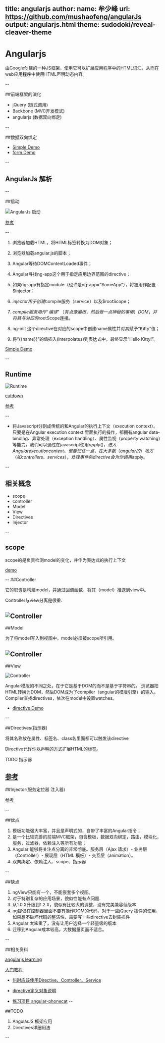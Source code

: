 title: angularjs
author:
  name: 牟少峰
  url: https://github.com/mushaofeng/angularJs
output: angularjs.html
theme: sudodoki/reveal-cleaver-theme
--

# Angularjs
由Google创建的一种JS框架，使用它可以扩展应用程序中的HTML词汇，从而在web应用程序中使用HTML声明动态内容。

--

##前端框架的演化

* jQuery 		(链式调用)
* Backbone 		(MVC开发模式)
* angularjs		(数据双向绑定)


--

##数据双向绑定

* [Simple Demo](file:///Users/msf/LAMP/webserver/ng/index.html)
* [form Demo](file:///Users/msf/LAMP/webserver/ng/form.html)

-- 
## AngularJs 解析

--

##启动

![AngularJs 启动](./learn/start.png)

[参考](http://www.cnblogs.com/lcllao/archive/2012/09/07/2671227.html)

--

1. 浏览器加载HTML，将HTML标签转换为DOM对象；

2. 浏览器加载angular.js的脚本；

3. Angular等待DOMContentLoaded事件；

4. Angular寻找ng-app这个用于指定应用边界范围的directive；

5. 如果ng-app有指定module（也许是ng-app=”SomeApp”），将被用作配置$injector；

6. $injector用于创建$compile服务（service）以及$rootScope；

7. $compile服务用作“编译”（有点像遍历，然后做一点神秘的事情）DOM，并将其与对应的$rootScope连接。

8. ng-init 这个directive在对应的scope中创建name属性并对其赋予”Kitty”值；

9. 将“{{name}}”的值插入(interpolates)到表达式中，最终显示”Hello Kitty!”。

[Simple Demo](file:///Users/msf/LAMP/webserver/ng/index.html)

--
## Runtime

![Runtime](./learn/runtime.png)

[cutdown](file:///Users/msf/LAMP/webserver/ng/cutdown.html)

[参考](http://www.cnblogs.com/lcllao/archive/2012/09/07/2671227.html)

--

* 将Javascript分割成传统的和Angular的执行上下文（execution context）。只要是在Angular execution context 里面执行的操作，都拥有angular data-binding、异常处理（exception handling）、属性监视（property watching）等能力。我们可以通过在javascript使用$apply()，进入Angular execution context。但要记住一点，在大多数（angular的）地方（如controllers、services），处理事件的directive会为你调用$apply。

--

## 相关概念
* scope
* controller
* Model
* View
* Directives
* Injector

--
## scope

scope的是负责检测model的变化，并作为表达式的执行上下文

[demo](file:///Users/msf/LAMP/webserver/ng/scope.html)

--
##Controller

它的职责是构建model，并通过回调函数，将其（model）推送到view中。

Controller与view分离是很重.

![Controller](./learn/controller.png)
--
##Model

为了将model写入到视图中，model必须被scope所引用。

![Controller](./learn/model.png)
--
##View

![Controller](./learn/view.png)

Angular模版的不同之处，在于它是基于DOM的而不是基于字符串的。
浏览器把HTML转换为DOM，然后DOM成为了compiler（angular的模版引擎）的输入。
Compiler查找directives，依次在model中设置watches。

* [directive Demo](file:///Users/msf/LAMP/webserver/ng/index.html)

--

##Directives(指示器)

将其名称放在属性、标签名、class名里面都可以触发该directive

Directive允许你以声明的方式扩展HTML的标签。

TODO  指示器 

[参考](http://www.cnblogs.com/lcllao/archive/2012/09/09/2677190.html)
--
##Injector(服务定位器 注入器)

[参考](file:///Users/msf/LAMP/webserver/ng/Injector.html)

--

##优点

1. 模板功能强大丰富，并且是声明式的，自带了丰富的Angular指令；
2. 是一个比较完善的前端MVC框架，包含模板，数据双向绑定，路由，模块化，服务，过滤器，依赖注入等所有功能；
3. Angular 能够将关注点分离的非常彻底。服务层（Ajax 请求）- 业务层（Controller）- 展现层（HTML 模板）- 交互层（animation）。
4. 双向绑定、依赖注入、scope、指示器

--

##缺点
1. ngView只能有一个，不能嵌套多个视图。
2. 对于特别复杂的应用场景，貌似性能有点问题.
3. 从1.0.X升级到1.2.X，貌似有比较大的调整，没有完美兼容低版本.
4. ng提倡在控制器里面不要有操作DOM的代码，对于一些jQuery 插件的使用，如果想不破坏代码的整洁性，需要写一些directive去封装插件
5. Angular 太笨重了，没有让用户选择一个轻量级的版本
6. 迁移到Angular成本较高，大数据量页面不适合。

--

##相关资料

[angularjs learning](https://github.com/jmcunningham/AngularJS-Learning/blob/master/ZH-CN.md)

[入门教程](http://www.ituring.com.cn/article/13471)

* [何时应该使用Directive、Controller、Service](http://damoqiongqiu.iteye.com/blog/1971204)
* [directive定义对象说明](http://www.cnblogs.com/lcllao/archive/2012/09/09/2677190.html)

* [练习项目 angular-phonecat](https://github.com/angular/angular-phonecat)
--

##TODO

1. AngularJS 框架应用
2. Directives详细用法

--

